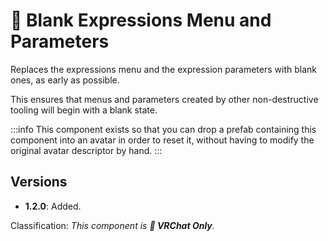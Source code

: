 ﻿# 💬 Blank Expressions Menu and Parameters

Replaces the expressions menu and the expression parameters with blank ones, as early as possible.

This ensures that menus and parameters created by other non-destructive tooling will begin with a blank state.

:::info
This component exists so that you can drop a prefab containing this component into an avatar in order to reset it,
without having to modify the original avatar descriptor by hand.
:::

## Versions

- **1.2.0**: Added.

Classification: *This component is **💬 VRChat Only**.*
